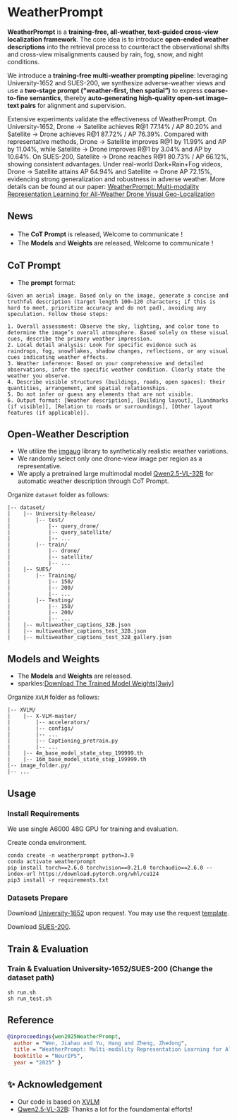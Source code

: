 # WeatherPrompt


**WeatherPrompt** is a **training-free, all-weather, text-guided cross-view localization framework**. The core idea is to introduce **open-ended weather descriptions** into the retrieval process to counteract the observational shifts and cross-view misalignments caused by rain, fog, snow, and night conditions.

We introduce a **training-free multi-weather prompting pipeline**: leveraging University-1652 and SUES-200, we synthesize adverse-weather views and use a **two-stage prompt (“weather-first, then spatial”)** to express **coarse-to-fine semantics**, thereby **auto-generating high-quality open-set image–text pairs** for alignment and supervision.

Extensive experiments validate the effectiveness of WeatherPrompt. On University-1652, Drone $\rightarrow$ Satellite achieves R@1 77.14\% / AP 80.20\% and Satellite $\rightarrow$ Drone achieves R@1 87.72\% / AP 76.39\%. Compared with representative methods, Drone $\rightarrow$ Satellite improves R@1 by 11.99\% and AP by 11.04\%, while Satellite $\rightarrow$ Drone improves R@1 by 3.04\% and AP by 10.64\%. On SUES-200, Satellite $\rightarrow$ Drone reaches R@1 80.73\% / AP 66.12\%, showing consistent advantages. Under real-world Dark+Rain+Fog videos, Drone $\rightarrow$ Satellite attains AP 64.94\% and Satellite $\rightarrow$ Drone AP 72.15\%, evidencing strong generalization and robustness in adverse weather. More details can be found at our paper: [WeatherPrompt: Multi-modality Representation Learning for All-Weather Drone Visual Geo-Localization](https://arxiv.org/pdf/2508.09560)


## News
* The **CoT Prompt** is released, Welcome to communicate！
* The **Models** and **Weights** are released, Welcome to communicate！


## CoT Prompt
* The **prompt** format:
```
Given an aerial image. Based only on the image, generate a concise and truthful description (target length 100–120 characters; if this is hard to meet, prioritize accuracy and do not pad), avoiding any speculation. Follow these steps:

1. Overall assessment: Observe the sky, lighting, and color tone to determine the image’s overall atmosphere. Based solely on these visual cues, describe the primary weather impression.
2. Local detail analysis: Look for specific evidence such as raindrops, fog, snowflakes, shadow changes, reflections, or any visual cues indicating weather effects.
3. Weather inference: Based on your comprehensive and detailed observations, infer the specific weather condition. Clearly state the weather you observe.
4. Describe visible structures (buildings, roads, open spaces): their quantities, arrangement, and spatial relationships.
5. Do not infer or guess any elements that are not visible.
6. Output format: [Weather description], [Building layout], [Landmarks (if visible)], [Relation to roads or surroundings], [Other layout features (if applicable)].
``` 

## Open-Weather Description
* We utilize the [imgaug](https://github.com/aleju/imgaug) library to synthetically realistic weather variations.
* We randomly select only one drone-view image per region as a representative.
* We apply a pretrained large multimodal model [Qwen2.5-VL-32B](https://qwen.ai/research) for automatic weather description through CoT Prompt.

Organize `dataset` folder as follows:

```
|-- dataset/
|    |-- University-Release/
|        |-- test/
|            |-- query_drone/
|            |-- query_satellite/
|            |-- ...
|        |-- train/
|            |-- drone/
|            |-- satellite/
|            |-- ...
|    |-- SUES/
|        |-- Training/
|            |-- 150/
|            |-- 200/
|            |-- ...
|        |-- Testing/
|            |-- 150/
|            |-- 200/
|            |-- ...
|    |-- multiweather_captions_32B.json
|    |-- multiweather_captions_test_32B.json
|    |-- multiweather_captions_test_32B_gallery.json
```


## Models and Weights
*  The **Models** and **Weights** are released.
*  sparkles:[Download The Trained Model Weights[3wjy]](https://pan.baidu.com/s/1bvu80h-GJ-s0Cffyk2pqbA?pwd=3wjy)

Organize `XVLM` folder as follows:

```
|-- XVLM/
|    |-- X-VLM-master/
|        |-- accelerators/
|        |-- configs/
|        |-- ...
|        |-- Captioning_pretrain.py
|        |-- ...
|    |-- 4m_base_model_state_step_199999.th
|    |-- 16m_base_model_state_step_199999.th
|-- image_folder.py/
|-- ...
```



## Usage
### Install Requirements

We use single A6000 48G GPU for training and evaluation.

Create conda environment.

```
conda create -n weatherprompt python=3.9
conda activate weatherprompt
pip install torch==2.6.0 torchvision==0.21.0 torchaudio==2.6.0 --index-url https://download.pytorch.org/whl/cu124
pip3 install -r requirements.txt
```

### Datasets Prepare
Download [University-1652](https://github.com/layumi/University1652-Baseline) upon request. You may use the request [template](https://github.com/layumi/University1652-Baseline/blob/master/Request.md).

Download [SUES-200](https://github.com/Reza-Zhu/SUES-200-Benchmark).

## Train & Evaluation
### Train & Evaluation University-1652/SUES-200 (Change the dataset path)
```  
sh run.sh
sh run_test.sh
```

## Reference

```bibtex
@inproceedings{wen2025WeatherPrompt,
  author = "Wen, Jiahao and Yu, Hang and Zheng, Zhedong",
  title = "WeatherPrompt: Multi-modality Representation Learning for All-Weather Drone Visual Geo-Localization",
  booktitle = "NeurIPS",
  year = "2025" }
```

## ✨ Acknowledgement
- Our code is based on [XVLM](https://github.com/zengyan-97/X-VLM)
- [Qwen2.5-VL-32B](https://qwen.ai/research): Thanks a lot for the foundamental efforts!




